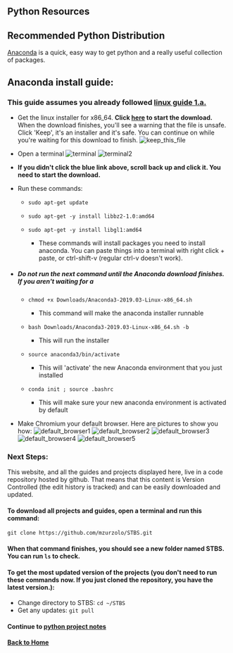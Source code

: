 ## Python Resources

## Recommended Python Distribution

[Anaconda](https://www.anaconda.com/distribution/) is a quick, easy way to get python and a really useful collection of packages.

## Anaconda install guide:

### This guide assumes you already followed [linux guide 1.a.](../Linux/README.md)

* Get the linux installer for x86_64\. **Click [here](https://repo.anaconda.com/archive/Anaconda3-2019.03-Linux-x86_64.sh) to start the download.** When the download finishes, you'll see a warning that the file is unsafe. Click 'Keep', it's an installer and it's safe. You can continue on while you're waiting for this download to finish. ![keep_this_file](Pictures/keep_this_file.png)
* Open a terminal ![terminal](Pictures/terminal.png) ![terminal2](Pictures/terminal2.png)
* **If you didn't click the blue link above, scroll back up and click it. You need to start the download.**
* Run these commands:

  - `sudo apt-get update`
  - `sudo apt-get -y install libbz2-1.0:amd64`
  - `sudo apt-get -y install libgl1:amd64`

    - These commands will install packages you need to install anaconda. You can paste things into a terminal with right click + paste, or ctrl-shift-v (regular ctrl-v doesn't work).

- ##### Do not run the next command until the Anaconda download finishes. If you aren't waiting for a

  - `chmod +x Downloads/Anaconda3-2019.03-Linux-x86_64.sh`

    - This command will make the anaconda installer runnable

  - `bash Downloads/Anaconda3-2019.03-Linux-x86_64.sh -b`

    - This will run the installer

  - `source anaconda3/bin/activate`

    - This will 'activate' the new Anaconda environment that you just installed

  - `conda init ; source .bashrc`

    - This will make sure your new anaconda environment is activated by default

* Make Chromium your default browser. Here are pictures to show you how: ![default_browser1](Pictures/default_browser1.png)
![default_browser2](Pictures/default_browser2.png)
![default_browser3](Pictures/default_browser3.png)
![default_browser4](Pictures/default_browser4.png)
![default_browser5](Pictures/default_browser5.png)

### Next Steps:

This website, and all the guides and projects displayed here, live in a code repository hosted by github. That means that this content is Version Controlled (the edit history is tracked) and can be easily downloaded and updated.

#### To download all projects and guides, open a terminal and run this command:

`git clone https://github.com/mzurzolo/STBS.git`

#### When that command finishes, you should see a new folder named STBS. You can run `ls` to check.

#### To get the most updated version of the projects (you don't need to run these commands now. If you just cloned the repository, you have the latest version.):

* Change directory to STBS: `cd ~/STBS`
* Get any updates: `git pull`

#### Continue to [python project notes](Projects/README.md)

#### [Back to Home](https://skiptheboringstuff.com)
